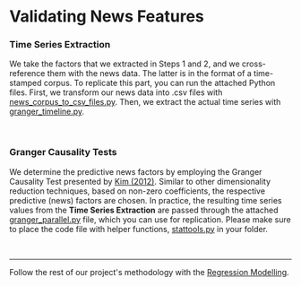 # Validating News Features

### Time Series Extraction
We take the factors that we extracted in Steps 1 and 2, and we cross-reference them with the news data. The latter is in the format of a time-stamped corpus. To replicate this part, you can run the attached Python files. First, we transform our news data into .csv files with [news_corpus_to_csv_files.py](https://github.com/philippzi98/food_insecurity_predictions_nlp/blob/main/Step%204%20-%20Validating%20News%20Features/news_corpus_to_csv_files.py). Then, we extract the actual time series with  [granger_timeline.py](https://github.com/philippzi98/food_insecurity_predictions_nlp/blob/main/Step%204%20-%20Validating%20News%20Features/granger_timeline.py
).

&nbsp;

### Granger Causality Tests
We determine the predictive news factors by employing the Granger Causality Test presented by [Kim (2012)](https://ieeexplore.ieee.org/abstract/document/6244856?casa_token=b3DIUW6sO-0AAAAA:3lAiuuVVVQsyQr_f9LAeYN1AWE2Q_PSl_dTjUdKoYPMyaj2OiD3C3Yso3dA9_OrbB4dw4Gs). Similar to other dimensionality reduction techniques, based on non-zero coefficients, the respective predictive (news) factors are chosen. In practice, the resulting time series values from the **Time Series Extraction** are passed through the attached [granger_parallel.py](https://github.com/philippzi98/food_insecurity_predictions_nlp/blob/main/Step%204%20-%20Validating%20News%20Features/granger_parallel.py) file, which you can use for replication. Please make sure to place the code file with helper functions, [stattools.py](https://github.com/philippzi98/food_insecurity_predictions_nlp/blob/main/Step%204%20-%20Validating%20News%20Features/stattools.py) in your folder.

&nbsp;

---

Follow the rest of our project's methodology with the [Regression Modelling](https://github.com/philippzi98/food_insecurity_predictions_nlp/tree/main/Step%205%20-%20Regression%20Modelling).
